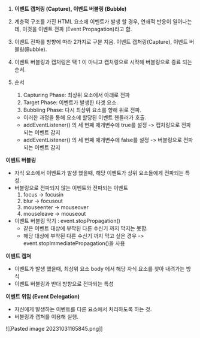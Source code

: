 1. **이벤트 캡처링 (Capture), 이벤트 버블링 (Bubble)**
2. 계층적 구조를 가진 HTML 요소에 이벤트가 발생 할 경우, 연쇄적 반응이 일어나는데, 이것을 이벤트 전파 (Event Propagation)라고 함.
3. 이벤트 전파를 방향에 따라 2가지로 구분 지음. 이벤트 캡처링(Capture), 이벤트 버블링(Bubble).
4. 이벤트 버블링과 캡처링은 택 1 이 아니고 캡처링으로 시작해 버블링으로 종료 되는 순서.

1. 순서 
	1. Capturing Phase: 최상위 요소에서 아래로 전파
	2. Target Phase: 이벤트가 발생한 타겟 요소.
	3. Bubbling Phase: 다시 최상위 요소를 향해 위로 전파.
	- 이러한 과정을 통해 요소에 할당된 이벤트 핸들러가 호출.
	- addEventListener() 의 세 번째 매개변수에 true를 설정 -> 캡처링으로 전파되는 이벤트 감지
	- addEventListener() 의 세 번째 매개변수에 false를 설정 -> 버블링으로 전파되는 이벤트 감지

**이벤트 버블링**
- 자식 요소에서 이벤트가 발생 했을때, 해당 이벤트가 상위 요소들에게 전파되는 특성.
- 버블링으로 전파되지 않는 이벤트와 전파되는 이벤트 
	1. focus -> focusin
	2. blur -> focusout
	3. mouseenter -> mouseover
	4. mouseleave -> mouseout
- 이벤트 버블링 막기 : event.stopPropagation()
	- 같은 이벤트 대상에 부착된 다른 수신기 까지 막지는 못함.
	- 해당 대상에 부착된 다른 수신기 까지 막고 싶은 경우 -> event.stopImmediatePropagation()을 사용

**이벤트 캡쳐**
- 이벤트가 발생 했을때, 최상위 요소 body 에서 해당 자식 요소를 찾아 내려가는 방식
- 이벤트 버블링과 반대 방향으로 전파되는 특성


**이벤트 위임 (Event Delegation)**
- 자신에게 발생하는 이벤트를 다른 요소에서 처리하도록 하는 것.
- 버블링과 캡쳐를 이용해 실행.

![[Pasted image 20231031165845.png]]
